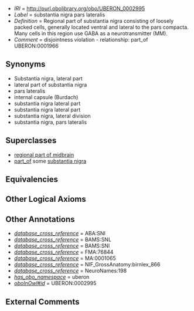  * *IRI* = http://purl.obolibrary.org/obo/UBERON_0002995
 * *Label* = substantia nigra pars lateralis
 * *Definition* = Regional part of substantia nigra consisting of loosely packed cells, generally located ventral and lateral to the pars compacta.  Many cells in this region use GABA as a neurotransmitter (MM).
 * *Comment* = disjointness violation - relationship: part_of UBERON:0001966

## Synonyms

 * Substantia nigra, lateral part
 * lateral part of substantia nigra
 * pars lateralis
 * internal capsule (Burdach)
 * substantia nigra lateral part
 * substantia nigra lateral part
 * substantia nigra, lateral division
 * substantia nigra, pars lateralis

## Superclasses

 * [regional part of midbrain](../../UBERON/50/UBERON_0002950.md)
 * [part_of](../../BFO/50/BFO_0000050.md) some [substantia nigra](../../UBERON/38/UBERON_0002038.md)

## Equivalencies


## Other Logical Axioms


## Other Annotations

 * *[database_cross_reference](../../ef/oboInOwl#hasDbXref.md)* = ABA:SNI
 * *[database_cross_reference](../../ef/oboInOwl#hasDbXref.md)* = BAMS:SNL
 * *[database_cross_reference](../../ef/oboInOwl#hasDbXref.md)* = BAMS:SNl
 * *[database_cross_reference](../../ef/oboInOwl#hasDbXref.md)* = FMA:76844
 * *[database_cross_reference](../../ef/oboInOwl#hasDbXref.md)* = MA:0001065
 * *[database_cross_reference](../../ef/oboInOwl#hasDbXref.md)* = NIF_GrossAnatomy:birnlex_866
 * *[database_cross_reference](../../ef/oboInOwl#hasDbXref.md)* = NeuroNames:198
 * *[has_obo_namespace](../../ce/oboInOwl#hasOBONamespace.md)* = uberon
 * *[oboInOwl#id](../../id/oboInOwl#id.md)* = UBERON:0002995

## External Comments

